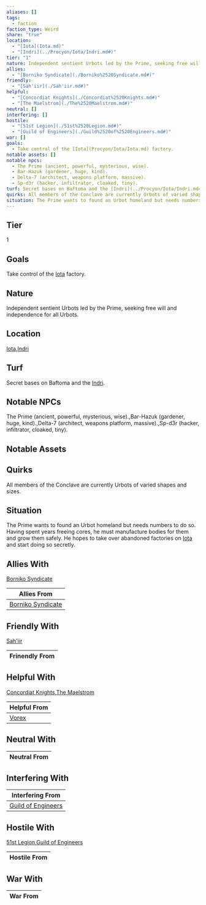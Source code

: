 ```yaml
---
aliases: []
tags:
  - faction
faction_type: Weird
share: "true"
location:
  - "[Iota](Iota.md)"
  - "[Indri](../Procyon/Iota/Indri.md#)"
tier: "1"
nature: Independent sentient Urbots led by the Prime, seeking free will and independence for all Urbots.
allies:
  - "[Borniko Syndicate](./Borniko%2520Syndicate.md#)"
friendly:
  - "[Sah'iir](./Sah'iir.md#)"
helpful:
  - "[Concordiat Knights](./Concordiat%2520Knights.md#)"
  - "[The Maelstrom](./The%2520Maelstrom.md#)"
neutral: []
interfering: []
hostile:
  - "[51st Legion](./51st%2520Legion.md#)"
  - "[Guild of Engineers](./Guild%2520of%2520Engineers.md#)"
war: []
goals:
  - Take control of the [Iota](Procyon/Iota/Iota.md) factory.
notable assets: []
notable npcs:
  - The Prime (ancient, powerful, mysterious, wise).
  - Bar-Hazuk (gardener, huge, kind).
  - Delta-7 (architect, weapons platform, massive).
  - Sp-d3r (hacker, infiltrator, cloaked, tiny).
turf: Secret bases on Baftoma and the [Indri](../Procyon/Iota/Indri.md#).
quirks: All members of the Conclave are currently Urbots of varied shapes and sizes.
situation: The Prime wants to found an Urbot homeland but needs numbers to do so. Having spent years freeing cores, he must manufacture bodies for them and grow them safely. He hopes to take over abandoned factories on [Iota](Procyon/Iota/Iota.md) and start doing so secretly.
---
```

## Tier

1

## Goals

Take control of the [Iota](Procyon/Iota/Iota.md) factory.

## Nature

Independent sentient Urbots led by the Prime, seeking free will and independence for all Urbots.

## Location

[Iota](../Procyon/Iota/index.md),[Indri](../Procyon/Iota/Indri.md.md#.md#)

## Turf

Secret bases on Baftoma and the [Indri](Procyon/Iota/Indri.md).

## Notable NPCs

The Prime (ancient, powerful, mysterious, wise).,Bar-Hazuk (gardener, huge, kind).,Delta-7 (architect, weapons platform, massive).,Sp-d3r (hacker, infiltrator, cloaked, tiny).

## Notable Assets



## Quirks

All members of the Conclave are currently Urbots of varied shapes and sizes.

## Situation

The Prime wants to found an Urbot homeland but needs numbers to do so. Having spent years freeing cores, he must manufacture bodies for them and grow them safely. He hopes to take over abandoned factories on [Iota](Procyon/Iota/Iota.md) and start doing so secretly.

## Allies With

[Borniko Syndicate](./Borniko%2520Syndicate.md.md#)

| Allies From                                          |
| ---------------------------------------------------- |
| [Borniko Syndicate](./Borniko%2520Syndicate.md.md#) |


## Friendly With

[Sah'iir](./Sah'iir.md.md#)

| Frinendly From |
| -------------- |


## Helpful With

[Concordiat Knights](./Concordiat%2520Knights.md.md#),[The Maelstrom](./The%2520Maelstrom.md.md#)

| Helpful From                 |
| ---------------------------- |
| [Vorex](./Vorex.md) |


## Neutral With




| Neutral From |
| ------------ |



## Interfering With




| Interfering From                                       |
| ------------------------------------------------------ |
| [Guild of Engineers](./Guild%2520of%2520Engineers.md.md#) |



## Hostile With

[51st Legion](./51st%2520Legion.md.md#),[Guild of Engineers](./Guild%2520of%2520Engineers.md.md#)


| Hostile From |
| ------------ |



## War With



| War From |
| -------- |

